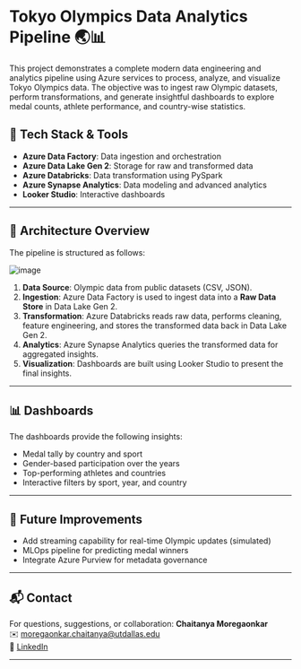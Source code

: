 
# Tokyo Olympics Data Analytics Pipeline 🌏📊

This project demonstrates a complete modern data engineering and analytics pipeline using Azure services to process, analyze, and visualize Tokyo Olympics data. The objective was to ingest raw Olympic datasets, perform transformations, and generate insightful dashboards to explore medal counts, athlete performance, and country-wise statistics.

## 🔧 Tech Stack & Tools

- **Azure Data Factory**: Data ingestion and orchestration
- **Azure Data Lake Gen 2**: Storage for raw and transformed data
- **Azure Databricks**: Data transformation using PySpark
- **Azure Synapse Analytics**: Data modeling and advanced analytics
- **Looker Studio**: Interactive dashboards

---

## 🔄 Architecture Overview

The pipeline is structured as follows:

![image](https://github.com/user-attachments/assets/4bb1cb09-acb8-432e-b0bf-eecfcd8f4066)

1. **Data Source**: Olympic data from public datasets (CSV, JSON).
2. **Ingestion**: Azure Data Factory is used to ingest data into a **Raw Data Store** in Data Lake Gen 2.
3. **Transformation**: Azure Databricks reads raw data, performs cleaning, feature engineering, and stores the transformed data back in Data Lake Gen 2.
4. **Analytics**: Azure Synapse Analytics queries the transformed data for aggregated insights.
5. **Visualization**: Dashboards are built using Looker Studio to present the final insights.

---

## 📊 Dashboards

The dashboards provide the following insights:
- Medal tally by country and sport
- Gender-based participation over the years
- Top-performing athletes and countries
- Interactive filters by sport, year, and country

---


## 📌 Future Improvements

- Add streaming capability for real-time Olympic updates (simulated)
- MLOps pipeline for predicting medal winners
- Integrate Azure Purview for metadata governance

---

## 📬 Contact

For questions, suggestions, or collaboration:
**Chaitanya Moregaonkar**  
✉️ moregaonkar.chaitanya@utdallas.edu  
🔗 [LinkedIn](https://linkedin.com/in/chaitanyamoregaonkar)

---
